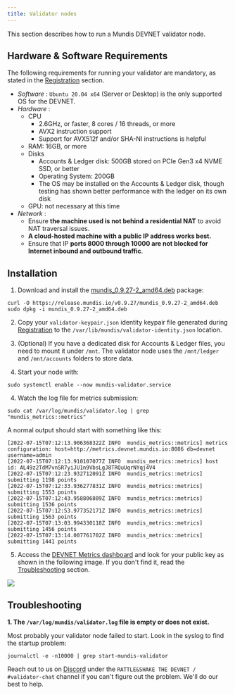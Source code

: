 ```yaml
---
title: Validator nodes
---
```

This section describes how to run a Mundis DEVNET validator node.

## Hardware & Software Requirements

The following requirements for running your validator are mandatory, as stated in the [Registration](/rattle-shake/register) section.

- _Software_ : `Ubuntu 20.04 x64` (Server or Desktop) is the only supported OS for the DEVNET.
- _Hardware_ :
  * CPU
    * 2.6GHz, or faster, 8 cores / 16 threads, or more
    * AVX2 instruction support
    * Support for AVX512f and/or SHA-NI instructions is helpful
  * RAM: 16GB, or more
  * Disks
    * Accounts & Ledger disk: 500GB stored on PCIe Gen3 x4 NVME SSD, or better
    * Operating System: 200GB
    * The OS may be installed on the Accounts & Ledger disk, though testing has shown better performance with the ledger on its own disk
  * GPU: not necessary at this time
- _Network_ :
  * Ensure **the machine used is not behind a residential NAT** to avoid NAT traversal issues. 
  * **A cloud-hosted machine with a public IP address works best.**
  * Ensure that IP **ports 8000 through 10000 are not blocked for Internet inbound and outbound traffic**.

## Installation
1. Download and install the [mundis_0.9.27-2_amd64.deb](https://release.mundis.io/v0.9.27/mundis_0.9.27-2_amd64.deb) package:
```shell
curl -O https://release.mundis.io/v0.9.27/mundis_0.9.27-2_amd64.deb
sudo dpkg -i mundis_0.9.27-2_amd64.deb
```

2. Copy your `validator-keypair.json` identity keypair file generated during [Registration](/rattle-shake/register#2-generate-your-public-key) to the `/var/lib/mundis/validator-identity.json` location.

3. (Optional) If you have a dedicated disk for Accounts & Ledger files, you need to mount it under `/mnt`. The validator node uses the `/mnt/ledger` and `/mnt/accounts` folders to store data. 

5. Start your node with:
```shell
sudo systemctl enable --now mundis-validator.service
```

4. Watch the log file for metrics submission:
```shell
sudo cat /var/log/mundis/validator.log | grep "mundis_metrics::metrics"
```

A normal output should start with something like this:
```
[2022-07-15T07:12:13.906368322Z INFO  mundis_metrics::metrics] metrics configuration: host=http://metrics.devnet.mundis.io:8086 db=devnet username=admin
[2022-07-15T07:12:13.910107077Z INFO  mundis_metrics::metrics] host id: AL49z2TdM7vnSR7yiJU1n9VbsLgJ8TRQuUqrNYqj4V4
[2022-07-15T07:12:23.932712091Z INFO  mundis_metrics::metrics] submitting 1198 points
[2022-07-15T07:12:33.936277831Z INFO  mundis_metrics::metrics] submitting 1553 points
[2022-07-15T07:12:43.958806809Z INFO  mundis_metrics::metrics] submitting 1536 points
[2022-07-15T07:12:53.977352171Z INFO  mundis_metrics::metrics] submitting 1563 points
[2022-07-15T07:13:03.994330118Z INFO  mundis_metrics::metrics] submitting 1456 points
[2022-07-15T07:13:14.007761702Z INFO  mundis_metrics::metrics] submitting 1441 points
```

5. Access the [DEVNET Metrics dashboard](http://metrics.devnet.mundis.io:3000/d/local/devnet-cluster-monitor?orgId=1&refresh=30s&var-datasource=default&var-testnet=devnet&var-hostid=All) and look for your public key as shown in the following image.
If you don't find it, read the [Troubleshooting](#Troubleshooting) section.

![](/img/metrics-dashboard.png)

## Troubleshooting
**1. The `/var/log/mundis/validator.log` file is empty or does not exist.**

Most probably your validator node failed to start. Look in the syslog to find the startup problem:
```shell
journalctl -e -n10000 | grep start-mundis-validator
```

Reach out to us on [Discord](https://discord.gg/8G2xEFJ5h7u) under the `RATTLE&SHAKE THE DEVNET / #validator-chat` channel if you can't figure out the problem. We'll do our best to help.
